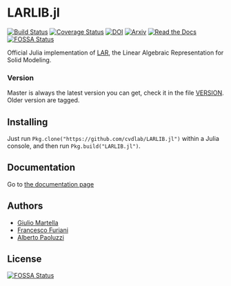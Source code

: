 # LARLIB.jl

[![Build Status](https://travis-ci.org/cvdlab/LARLIB.jl.svg?branch=master)](https://travis-ci.org/cvdlab/LARLIB.jl)
[![Coverage Status](https://coveralls.io/repos/github/cvdlab/LARLIB.jl/badge.svg?branch=master)](https://coveralls.io/github/cvdlab/LARLIB.jl?branch=master)
[![DOI](https://zenodo.org/badge/doi/10.1016/j.cad.2013.08.044.svg)](http://dx.doi.org/10.1016/j.cad.2013.08.044)
[![Arxiv](http://img.shields.io/badge/Arxiv-1704.00142-b31b1b.svg)](https://arxiv.org/abs/1704.00142)
[![Read the Docs](https://img.shields.io/readthedocs/pip.svg)](https://cvdlab.github.io/LARLIB.jl/)
[![FOSSA Status](https://app.fossa.io/api/projects/git%2Bgithub.com%2Fcvdlab%2FLARLIB.jl.svg?type=shield)](https://app.fossa.io/projects/git%2Bgithub.com%2Fcvdlab%2FLARLIB.jl?ref=badge_shield)

Official Julia implementation of [LAR](http://dx.doi.org/10.1016/j.cad.2013.08.044), the Linear Algebraic Representation for Solid Modeling.

### Version
Master is always the latest version you can get, check it in the file [VERSION](https://github.com/cvdlab/LARLIB.jl/blob/master/VERSION). Older version are tagged.

## Installing

Just run `Pkg.clone("https://github.com/cvdlab/LARLIB.jl")` within a Julia console, and then run `Pkg.build("LARLIB.jl")`.

## Documentation

Go to [the documentation page](https://cvdlab.github.io/LARLIB.jl/)

## Authors
* [Giulio Martella](https://github.com/giuliom95)
* [Francesco Furiani](https://github.com/furio)
* [Alberto Paoluzzi](https://github.com/apaoluzzi)

## License
[![FOSSA Status](https://app.fossa.io/api/projects/git%2Bgithub.com%2Fcvdlab%2FLARLIB.jl.svg?type=large)](https://app.fossa.io/projects/git%2Bgithub.com%2Fcvdlab%2FLARLIB.jl?ref=badge_large)